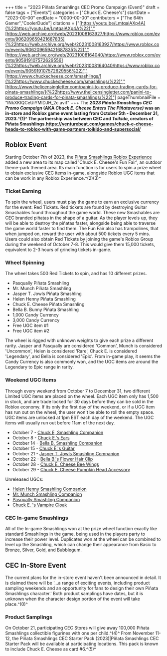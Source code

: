 +++
title = "2023 Piñata Smashlings CEC Promo Campaign (Event)"
draft = false
tags = ["Events"]
categories = ["Chuck E. Cheese's"]
startDate = "2023-00-00"
endDate = "0000-00-00"
contributors = ["The 64th Gamer","CoolerDude"]
citations = ["[https://youtu.be/LmtqaiAXp4A](%22https://youtu.be/LmtqaiAXp4A%22)","[https://web.archive.org/web/20231008163927/https://www.roblox.com/events/906209659421687835](%22https://web.archive.org/web/20231008163927/https://www.roblox.com/events/906209659421687835%22)","[https://web.archive.org/web/20231008164040/https://www.roblox.com/events/905919107572629556](%22https://web.archive.org/web/20231008164040/https://www.roblox.com/events/905919107572629556%22)","[https://www.chuckecheese.com/smashlings/](%22https://www.chuckecheese.com/smashlings/%22)","[https://www.thelicensingletter.com/panini-to-produce-trading-cards-for-pinata-smashlings/](%22https://www.thelicensingletter.com/panini-to-produce-trading-cards-for-pinata-smashlings/%22)"]
pageThumbnailFile = "INkXKIQCeUiYMlDJH_2c.avif"
+++
The ***2023 Piñata Smashlings CEC Promo Campaign* (AKA ***Chuck E. Cheese Enters The Piñataverse)* was an in-store and Roblox game event lasting from October 5th - December 31, 2023.^(1)^
The partnership was between CEC and ***Toikido*, creators of Piñata Smashlings.https://venturebeat.com/games/chuck-e-cheese-heads-to-roblox-with-game-partners-toikido-and-supersocial/******

## Roblox Event

Starting October 7th of 2023, the [Piñata Smashlings Roblox Experience](https://www.roblox.com/games/13743608986/FREE-UGC-Pi-ata-Smashlings) added a new area to its map called 'Chuck E. Cheese's Fun Fair', an outdoor theme-park themed area. Its main function is for users to spin a prize wheel to obtain exclusive CEC items in-game, alongside Roblox UGC items that can be work in any Roblox Experience.^(2)(3)^

### Ticket Earning

To spin the wheel, users must play the game to earn an exclusive currency for the event: Red Tickets. Red tickets are found by destroying Guitar Smashables found throughout the game world. These new Smashables are CEC branded piñatas in the shape of a guitar. As the player levels up, they will be able to destroy the piñatas faster, alongside being able to traverse the game world faster to find them. The Fun Fair also has trampolines, that when jumped on, reward the user with about 500 tickets every 5 mins. Users could also obtain Red Tickets by joining the game's Roblox Group during the weekend of October 7-8. This would give them 15,000 tickets, equivalent to 2-3 hours of grinding tickets in-game.

### Wheel Spinning

The wheel takes 500 Red Tickets to spin, and has 10 different prizes.

- Pasqually Piñata Smashling
- Mr. Munch Piñata Smashling
- Jasper T. Jowls Piñata Smashling
- Helen Henny Piñata Smashling
- Chuck E. Cheese Piñata Smashling
- Bella B. Bunny Piñata Smashling
- 1,000 Candy Currency
- 3,000 Candy Currency
- Free UGC item #1
- Free UGC item #2

The wheel is rigged with unknown weights to give each prize a different rarity. Jasper and Pasqually are considered 'Common', Munch is considered 'Uncommon', Helen is considered 'Rare', Chuck E. is considered 'Legendary', and Bella is considered 'Epic'. From in-game play, it seems the Candy Currency is also commonly won, and the UGC items are around the Legendary to Epic range in rarity.

### Weekend UGC Items

Through every weekend from October 7 to December 31, two different Limited UGC items are placed on the wheel. Each UGC item only has 1,500 in stock, and are trade locked for 30 days before they can be sold in the Roblox economy. If its only the first day of the weekend, or if a UGC item has run out on the wheel, the user won't be able to roll the empty space.
UGC items are unlocked at 1pm EST each day of the weekend. The UGC items will usually run out before 11am of the next day.

- October 7 - [Chuck E, Smashling Companion](https://www.roblox.com/catalog/14974761237/Chuck-E-Smashling-Companion)
- October 8 - [Chuck E.'s Ears](https://www.roblox.com/catalog/14974766829/Chuck-E-s-Ears)
- October 14 - [Bella B. Smashling Companion](https://www.roblox.com/catalog/15037111676/Bella-B-Smashling-Companion)
- October 15 - [Chuck E.'s Guitar](https://www.roblox.com/catalog/15037009628/Chuck-E-s-Guitar)
- October 21 - [Jasper T. Jowls Smashling Companion](https://www.roblox.com/catalog/15037027741/Jasper-T-Jowls-Smashling-Companion)
- October 22 - [Bella B.'s Flower Hair Clip](https://www.roblox.com/catalog/15037035005/Bella-B-s-Flower-Hair-Clip)
- October 28 - [Chuck E. Cheese Bee Wings](https://www.roblox.com/catalog/15185733262/Chuck-E-Cheese-Bee-Wings)
- October 29 - [Chuck E. Cheese Pumpkin Head Accessory](https://www.roblox.com/catalog/15185965081/Chuck-E-Cheese-Pumpkin-Head-Accessory)

Unreleased UGCs:

- [Helen Henny Smashling Companion](https://www.roblox.com/catalog/15037017163/Helen-Henny-Smashling-Companion)
- [Mr. Munch Smashling Companion](https://www.roblox.com/catalog/15037094234/Mr-Munch-Smashling-Companion)
- [Pasqually Smashling Companion](https://www.roblox.com/catalog/15037041663/Pasqually-Smashling-Companion)
- [Chuck E. 's Vampire Cloak](https://www.roblox.com/catalog/15037718015/Chuck-E-s-Vampire-Cloak)

### CEC In-game Smashlings

All of the In-game Smashlings won at the prize wheel function exactly like standard Smashlings in the game, being used in the players party to increase their power level. Duplicates won at the wheel can be combined to level up the Smashling, which can change their appearance from Basic to Bronze, Silver, Gold, and Bubblegum.

## CEC In-Store Event

The current plans for the in-store event haven't been announced in detail. It is claimed there will be '...a range of exciting events, including product sampling weekends and an opportunity for fans to design their own Piñata Smashlings character.' Both product samplings have dates, but it is unknown when the character design portion of the event will take place.^(0)^

### Product Samplings

On October 21, participating CEC Stores will give away 100,000 Piñata Smashlings collectible figurines with one per child.^(4)^
From November 11-12, the Piñata Smashlings CEC Starter Pack (2023)|Piñata Smashlings CEC Starter Pack will be available at participating locations. This pack is known to include Chuck E. Cheese as card #6.^(5)^
